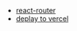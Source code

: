 - [react-router](https://www.w3schools.com/react/react_router.asp)
- [deplay to vercel](https://vitejs.dev/guide/static-deploy.html)
